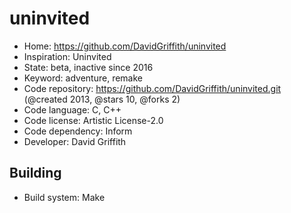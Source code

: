 # uninvited

- Home: https://github.com/DavidGriffith/uninvited
- Inspiration: Uninvited
- State: beta, inactive since 2016
- Keyword: adventure, remake
- Code repository: https://github.com/DavidGriffith/uninvited.git (@created 2013, @stars 10, @forks 2)
- Code language: C, C++
- Code license: Artistic License-2.0
- Code dependency: Inform
- Developer: David Griffith

## Building

- Build system: Make
